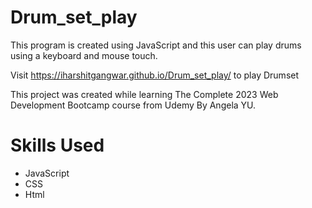# Drum_set_play
This program is created using JavaScript and this user can play drums using a keyboard and mouse touch.

Visit https://iharshitgangwar.github.io/Drum_set_play/ to play Drumset


This project was created while learning The Complete 2023 Web Development Bootcamp course from Udemy By Angela YU.

# Skills Used
* JavaScript
* CSS
* Html

